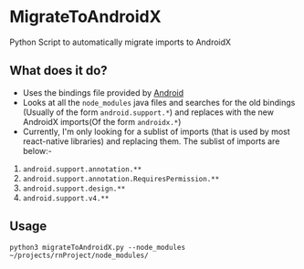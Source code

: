 # MigrateToAndroidX
Python Script to automatically migrate imports to AndroidX 

## What does it do? 
* Uses the bindings file provided by [Android](https://developer.android.com/jetpack/androidx/migrate)
* Looks at all the `node_modules` java files and searches for the old bindings (Usually of the form `android.support.*`) and replaces with the new AndroidX imports(Of the form `androidx.*`)
* Currently, I'm only looking for a sublist of imports (that is used by most react-native libraries) and replacing them. 
The sublist of imports are below:-
1. `android.support.annotation.**`
2. `android.support.annotation.RequiresPermission.**`
3. `android.support.design.**` 
4. `android.support.v4.**`

## Usage
```python3 migrateToAndroidX.py --node_modules ~/projects/rnProject/node_modules/```

